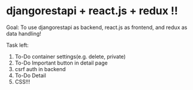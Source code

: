 # djangorestapi + react.js + redux !!

Goal: To use djangorestapi as backend, react.js as frontend, and redux as data handling!

Task left:

1. To-Do container settings(e.g. delete, private)
2. To-Do Important button in detail page
3. csrf auth in backend
4. To-Do Detail
5. CSS!!!
